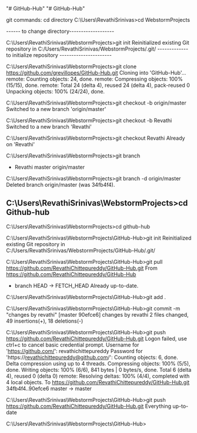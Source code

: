 "# GitHub-Hub" 
"# GitHub-Hub" 

git commands:
cd directory
C:\Users\RevathiSrinivas>cd WebstormProjects

------ to change directory-------------------

C:\Users\RevathiSrinivas\WebstormProjects>git init
Reinitialized existing Git repository in C:/Users/RevathiSrinivas/WebstormProjects/.git/
------------- to initialize repository ----------------------

C:\Users\RevathiSrinivas\WebstormProjects>git clone https://github.com/grevillopes/GitHub-Hub.git
Cloning into 'GitHub-Hub'...
remote: Counting objects: 24, done.
remote: Compressing objects: 100% (15/15), done.
remote: Total 24 (delta 4), reused 24 (delta 4), pack-reused 0
Unpacking objects: 100% (24/24), done.

C:\Users\RevathiSrinivas\WebstormProjects>git checkout -b origin/master
Switched to a new branch 'origin/master'

C:\Users\RevathiSrinivas\WebstormProjects>git checkout -b Revathi
Switched to a new branch 'Revathi'

C:\Users\RevathiSrinivas\WebstormProjects>git checkout Revathi
Already on 'Revathi'

C:\Users\RevathiSrinivas\WebstormProjects>git branch
* Revathi
  master
  origin/master

C:\Users\RevathiSrinivas\WebstormProjects>git branch -d origin/master
Deleted branch origin/master (was 34fb4f4).

C:\Users\RevathiSrinivas\WebstormProjects>cd Github-hub
----------------------------------------------------------------------------------------------------------


C:\Users\RevathiSrinivas\WebstormProjects>cd github-hub

C:\Users\RevathiSrinivas\WebstormProjects\GitHub-Hub>git init
Reinitialized existing Git repository in C:/Users/RevathiSrinivas/WebstormProjects/GitHub-Hub/.git/

C:\Users\RevathiSrinivas\WebstormProjects\GitHub-Hub>git pull https://github.com/RevathiChittepureddy/GitHub-Hub.git
From https://github.com/RevathiChittepureddy/GitHub-Hub
 * branch            HEAD       -> FETCH_HEAD
Already up-to-date.

C:\Users\RevathiSrinivas\WebstormProjects\GitHub-Hub>git add .

C:\Users\RevathiSrinivas\WebstormProjects\GitHub-Hub>git commit -m "changes by revathi"
[master 90efce6] changes by revathi
 2 files changed, 49 insertions(+), 18 deletions(-)

C:\Users\RevathiSrinivas\WebstormProjects\GitHub-Hub>git push https://github.com/RevathiChittepureddy/GitHub-Hub.git
Logon failed, use ctrl+c to cancel basic credential prompt.
Username for 'https://github.com/': revathichittepureddy
Password for 'https://revathichittepureddy@github.com/':
Counting objects: 6, done.
Delta compression using up to 4 threads.
Compressing objects: 100% (5/5), done.
Writing objects: 100% (6/6), 841 bytes | 0 bytes/s, done.
Total 6 (delta 4), reused 0 (delta 0)
remote: Resolving deltas: 100% (4/4), completed with 4 local objects.
To https://github.com/RevathiChittepureddy/GitHub-Hub.git
   34fb4f4..90efce6  master -> master

C:\Users\RevathiSrinivas\WebstormProjects\GitHub-Hub>git push https://github.com/RevathiChittepureddy/GitHub-Hub.git
Everything up-to-date

C:\Users\RevathiSrinivas\WebstormProjects\GitHub-Hub>